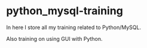 # python_mysql-training
In here I store all my training related to Python/MySQL.

Also training on using GUI with Python.
